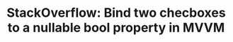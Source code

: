 ---
title: "StackOverflow: Bind two checboxes to a nullable bool property in MVVM"
tags:
- XAML
- MVVM
link: https://stackoverflow.com/questions/29646499/bind-two-checboxes-to-a-nullable-bool-property-in-mvvm
---